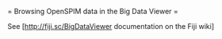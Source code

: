 = Browsing OpenSPIM data in the Big Data Viewer =

See [http://fiji.sc/BigDataViewer documentation on the Fiji wiki]

